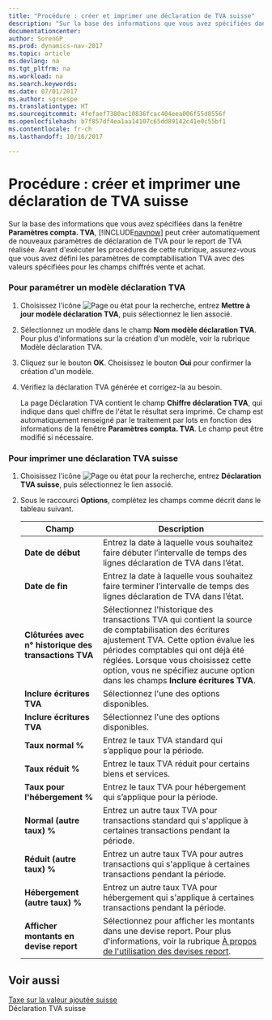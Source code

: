 ```yaml
---
title: "Procédure : créer et imprimer une déclaration de TVA suisse"
description: "Sur la base des informations que vous avez spécifiées dans la fenêtre **Paramètres compta. TVA**, [!INCLUDE[navnow](../../includes/navnow_md.md)] peut créer automatiquement de nouveaux paramètres de déclaration de TVA pour le report de TVA réalisée. Avant d'exécuter les procédures de cette rubrique, assurez-vous que vous avez défini les paramètres de comptabilisation TVA avec des valeurs spécifiées pour les champs chiffrés vente et achat."
documentationcenter: 
author: SorenGP
ms.prod: dynamics-nav-2017
ms.topic: article
ms.devlang: na
ms.tgt_pltfrm: na
ms.workload: na
ms.search.keywords: 
ms.date: 07/01/2017
ms.author: sgroespe
ms.translationtype: HT
ms.sourcegitcommit: 4fefaef7380ac10836fcac404eea006f55d8556f
ms.openlocfilehash: b7f857df4ea1aa14107c65dd89142c41e0c55bf1
ms.contentlocale: fr-ch
ms.lasthandoff: 10/16/2017

---
```

# <a name="how-to-create-and-print-a-swiss-vat-statement"></a>Procédure : créer et imprimer une déclaration de TVA suisse
Sur la base des informations que vous avez spécifiées dans la fenêtre **Paramètres compta. TVA**, [!INCLUDE[navnow](../../includes/navnow_md.md)] peut créer automatiquement de nouveaux paramètres de déclaration de TVA pour le report de TVA réalisée. Avant d'exécuter les procédures de cette rubrique, assurez-vous que vous avez défini les paramètres de comptabilisation TVA avec des valeurs spécifiées pour les champs chiffrés vente et achat.  
  
### <a name="to-set-up-a-swiss-vat-statement-template"></a>Pour paramétrer un modèle déclaration TVA  
  
1.  Choisissez l'icône ![Page ou état pour la recherche](media/ui-search/search_small.png "icône Page ou état pour la recherche"), entrez **Mettre à jour modèle déclaration TVA**, puis sélectionnez le lien associé.  
  
2.  Sélectionnez un modèle dans le champ **Nom modèle déclaration TVA**. Pour plus d'informations sur la création d'un modèle, voir la rubrique Modèle déclaration TVA.  
  
3.  Cliquez sur le bouton **OK**. Choisissez le bouton **Oui** pour confirmer la création d'un modèle.  
  
4.  Vérifiez la déclaration TVA générée et corrigez-la au besoin.  
  
     La page Déclaration TVA contient le champ **Chiffre déclaration TVA**, qui indique dans quel chiffre de l'état le résultat sera imprimé. Ce champ est automatiquement renseigné par le traitement par lots en fonction des informations de la fenêtre **Paramètres compta. TVA**. Le champ peut être modifié si nécessaire.  
  
### <a name="to-print-the-swiss-vat-statement"></a>Pour imprimer une déclaration TVA suisse  
  
1.  Choisissez l'icône ![Page ou état pour la recherche](media/ui-search/search_small.png "icône Page ou état pour la recherche"), entrez **Déclaration TVA suisse**, puis sélectionnez le lien associé.  
  
2.  Sous le raccourci **Options**, complétez les champs comme décrit dans le tableau suivant.  
  
    |Champ|Description|  
    |---------------------------------|---------------------------------------|  
    |**Date de début**|Entrez la date à laquelle vous souhaitez faire débuter l’intervalle de temps des lignes déclaration de TVA dans l’état.|  
    |**Date de fin**|Entrez la date à laquelle vous souhaitez faire terminer l’intervalle de temps des lignes déclaration de TVA dans l’état.|  
    |**Clôturées avec n° historique des transactions TVA**|Sélectionnez l'historique des transactions TVA qui contient la source de comptabilisation des écritures ajustement TVA. Cette option évalue les périodes comptables qui ont déjà été réglées. Lorsque vous choisissez cette option, vous ne spécifiez aucune option dans les champs **Inclure écritures TVA**.|  
    |**Inclure écritures TVA**|Sélectionnez l'une des options disponibles.|  
    |**Inclure écritures TVA**|Sélectionnez l'une des options disponibles.|  
    |**Taux normal %**|Entrez le taux TVA standard qui s’applique pour la période.|  
    |**Taux réduit %**|Entrez le taux TVA réduit pour certains biens et services.|  
    |**Taux pour l'hébergement %**|Entrez le taux TVA pour hébergement qui s’applique pour la période.|  
    |**Normal (autre taux) %**|Entrez un autre taux TVA pour transactions standard qui s'applique à certaines transactions pendant la période.|  
    |**Réduit (autre taux) %**|Entrez un autre taux TVA pour autres transactions qui s'applique à certaines transactions pendant la période.|  
    |**Hébergement (autre taux) %**|Entrez un autre taux TVA pour hébergement qui s'applique à certaines transactions pendant la période.|  
    |**Afficher montants en devise report**|Sélectionnez pour afficher les montants dans une devise report. Pour plus d'informations, voir la rubrique [À propos de l'utilisation des devises report](about-using-additional-reporting-currencies.md).|  
  
## <a name="see-also"></a>Voir aussi  
 [Taxe sur la valeur ajoutée suisse](swiss-value-added-tax.md)   
 Déclaration TVA suisse
